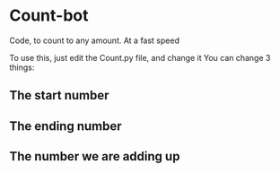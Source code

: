 # Count-bot
Code, to count to any amount. At a fast speed

To use this, just edit the Count.py file, and change it
You can change 3 things:

The start number
-
The ending number
-
The number we are adding up
-


